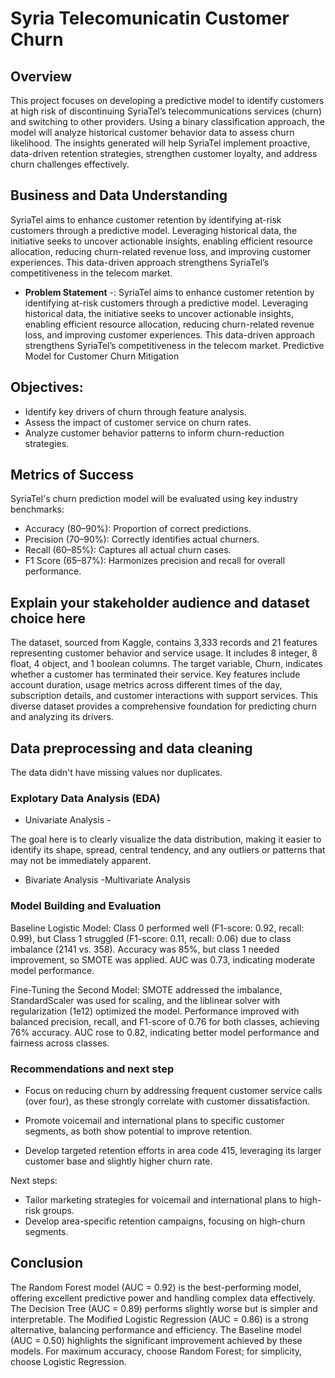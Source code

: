 # Syria Telecomunicatin Customer Churn 
## Overview
This project focuses on developing a predictive model to identify customers at high risk of discontinuing SyriaTel’s telecommunications services
 (churn) and switching to other providers. Using a binary classification approach, the model will analyze historical customer behavior data to 
 assess churn likelihood. The insights generated will help SyriaTel implement proactive, data-driven retention strategies, strengthen customer 
 loyalty, and address churn challenges effectively.

## Business and Data Understanding
SyriaTel aims to enhance customer retention by identifying at-risk customers through a predictive model. Leveraging historical data, the 
initiative seeks to uncover actionable insights, enabling efficient resource allocation, reducing churn-related revenue loss, and improving 
customer experiences. This data-driven approach strengthens SyriaTel’s competitiveness in the telecom market.

- __Problem Statement__ -: SyriaTel aims to enhance customer retention by identifying at-risk customers through a predictive model. Leveraging 
historical data, the initiative seeks to uncover actionable insights, enabling efficient resource allocation, reducing churn-related revenue 
loss, and improving customer experiences. This data-driven approach strengthens SyriaTel’s competitiveness in the telecom market.
Predictive Model for Customer Churn Mitigation

## Objectives:

- Identify key drivers of churn through feature analysis.
- Assess the impact of customer service on churn rates.
- Analyze customer behavior patterns to inform churn-reduction strategies.
## Metrics of Success
SyriaTel's churn prediction model will be evaluated using key industry benchmarks:

- Accuracy (80–90%): Proportion of correct predictions.
- Precision (70–90%): Correctly identifies actual churners.
- Recall (60–85%): Captures all actual churn cases.
- F1 Score (65–87%): Harmonizes precision and recall for overall performance.


## Explain your stakeholder audience and dataset choice here
The dataset, sourced from Kaggle, contains 3,333 records and 21 features representing customer behavior and service usage. It includes 8
integer, 8 float, 4 object, and 1 boolean columns. The target variable, Churn, indicates whether a customer has terminated their service. 
Key features include account duration, usage metrics across different times of the day, subscription details, and customer interactions with
support services. This diverse dataset provides a comprehensive foundation for predicting churn and analyzing its drivers.
## Data preprocessing and data cleaning
The data didn't have missing values nor duplicates.


### Explotary Data Analysis (EDA)

- Univariate Analysis -

The goal here is to clearly visualize the data distribution, making it easier to identify its shape, spread, central tendency, and any outliers 
or patterns that may not be immediately apparent.

- Bivariate Analysis
-Multivariate Analysis

### Model Building and Evaluation

Baseline Logistic Model:
Class 0 performed well (F1-score: 0.92, recall: 0.99), but Class 1 struggled (F1-score: 0.11, recall: 0.06) due to class imbalance (2141 vs. 358). Accuracy was 85%, but class 1 needed improvement, so SMOTE was applied. AUC was 0.73, indicating moderate model performance.

Fine-Tuning the Second Model:
SMOTE addressed the imbalance, StandardScaler was used for scaling, and the liblinear solver with regularization (1e12) optimized the model. Performance improved with balanced precision, recall, and F1-score of 0.76 for both classes, achieving 76% accuracy. AUC rose to 0.82, indicating better model performance and fairness across classes.


### Recommendations and next step
- Focus on reducing churn by addressing frequent customer service calls (over four), as these strongly correlate with customer dissatisfaction.

- Promote voicemail and international plans to specific customer segments, as both show potential to improve retention.

- Develop targeted retention efforts in area code 415, leveraging its larger customer base and slightly higher churn rate.


Next steps:
- Tailor marketing strategies for voicemail and international plans to high-risk groups.
- Develop area-specific retention campaigns, focusing on high-churn segments.

## Conclusion
The Random Forest model (AUC = 0.92) is the best-performing model, offering excellent predictive power and handling complex data effectively. The Decision Tree (AUC = 0.89) performs slightly worse but is simpler and interpretable. The Modified Logistic Regression (AUC = 0.86) is a strong alternative, balancing performance and efficiency. The Baseline model (AUC = 0.50) highlights the significant improvement achieved by these models. For maximum accuracy, choose Random Forest; for simplicity, choose Logistic Regression.

